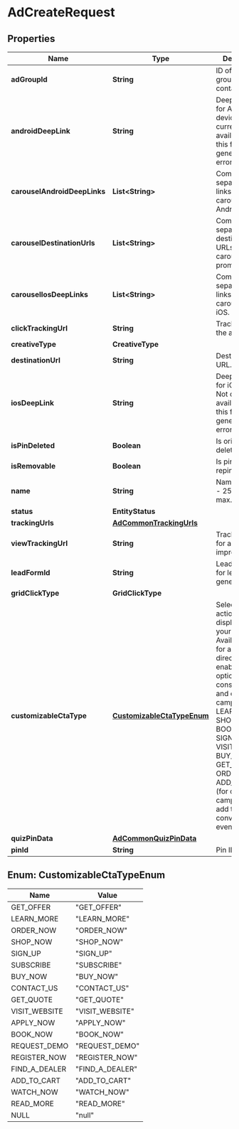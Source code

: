 

# AdCreateRequest


## Properties

| Name | Type | Description | Notes |
|------------ | ------------- | ------------- | -------------|
|**adGroupId** | **String** | ID of the ad group that contains the ad. |  |
|**androidDeepLink** | **String** | Deep link URL for Android devices. Not currently available. Using this field will generate an error. |  [optional] |
|**carouselAndroidDeepLinks** | **List&lt;String&gt;** | Comma-separated deep links for the carousel pin on Android. |  [optional] |
|**carouselDestinationUrls** | **List&lt;String&gt;** | Comma-separated destination URLs for the carousel pin to promote. |  [optional] |
|**carouselIosDeepLinks** | **List&lt;String&gt;** | Comma-separated deep links for the carousel pin on iOS. |  [optional] |
|**clickTrackingUrl** | **String** | Tracking url for the ad clicks. |  [optional] |
|**creativeType** | **CreativeType** |  |  |
|**destinationUrl** | **String** | Destination URL. |  [optional] |
|**iosDeepLink** | **String** | Deep link URL for iOS devices. Not currently available. Using this field will generate an error. |  [optional] |
|**isPinDeleted** | **Boolean** | Is original pin deleted? |  [optional] |
|**isRemovable** | **Boolean** | Is pin repinnable? |  [optional] |
|**name** | **String** | Name of the ad - 255 chars max. |  [optional] |
|**status** | **EntityStatus** |  |  [optional] |
|**trackingUrls** | [**AdCommonTrackingUrls**](AdCommonTrackingUrls.md) |  |  [optional] |
|**viewTrackingUrl** | **String** | Tracking URL for ad impressions. |  [optional] |
|**leadFormId** | **String** | Lead form ID for lead ad generation. |  [optional] |
|**gridClickType** | **GridClickType** |  |  [optional] |
|**customizableCtaType** | [**CustomizableCtaTypeEnum**](#CustomizableCtaTypeEnum) | Select a call to action (CTA) to display below your ad. Available only for ads with direct links enabled. CTA options for consideration and conversion campaigns are LEARN_MORE, SHOP_NOW, BOOK_NOW, SIGN_UP, VISIT_WEBSITE, BUY_NOW, GET_OFFER, ORDER_NOW, ADD_TO_CART (for conversion campaigns with add to cart conversion events only) |  [optional] |
|**quizPinData** | [**AdCommonQuizPinData**](AdCommonQuizPinData.md) |  |  [optional] |
|**pinId** | **String** | Pin ID. |  |



## Enum: CustomizableCtaTypeEnum

| Name | Value |
|---- | -----|
| GET_OFFER | &quot;GET_OFFER&quot; |
| LEARN_MORE | &quot;LEARN_MORE&quot; |
| ORDER_NOW | &quot;ORDER_NOW&quot; |
| SHOP_NOW | &quot;SHOP_NOW&quot; |
| SIGN_UP | &quot;SIGN_UP&quot; |
| SUBSCRIBE | &quot;SUBSCRIBE&quot; |
| BUY_NOW | &quot;BUY_NOW&quot; |
| CONTACT_US | &quot;CONTACT_US&quot; |
| GET_QUOTE | &quot;GET_QUOTE&quot; |
| VISIT_WEBSITE | &quot;VISIT_WEBSITE&quot; |
| APPLY_NOW | &quot;APPLY_NOW&quot; |
| BOOK_NOW | &quot;BOOK_NOW&quot; |
| REQUEST_DEMO | &quot;REQUEST_DEMO&quot; |
| REGISTER_NOW | &quot;REGISTER_NOW&quot; |
| FIND_A_DEALER | &quot;FIND_A_DEALER&quot; |
| ADD_TO_CART | &quot;ADD_TO_CART&quot; |
| WATCH_NOW | &quot;WATCH_NOW&quot; |
| READ_MORE | &quot;READ_MORE&quot; |
| NULL | &quot;null&quot; |



